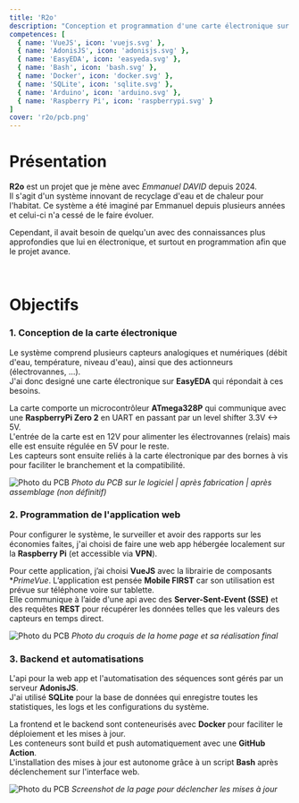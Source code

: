 ```yaml
---
title: 'R2o'
description: "Conception et programmation d'une carte électronique sur mesure pour une start-up.<br><br>Utilisation d'une RaspberryPi pour héberger une application web locale."
competences: [
  { name: 'VueJS', icon: 'vuejs.svg' },
  { name: 'AdonisJS', icon: 'adonisjs.svg' },
  { name: 'EasyEDA', icon: 'easyeda.svg' },
  { name: 'Bash', icon: 'bash.svg' },
  { name: 'Docker', icon: 'docker.svg' },
  { name: 'SQLite', icon: 'sqlite.svg' },
  { name: 'Arduino', icon: 'arduino.svg' },
  { name: 'Raspberry Pi', icon: 'raspberrypi.svg' }
]
cover: 'r2o/pcb.png'
---
```



# Présentation
**R2o** est un projet que je mène avec _Emmanuel DAVID_ depuis 2024.  
Il s'agit d'un système innovant de recyclage d'eau et de chaleur pour l'habitat. Ce système a été imaginé par Emmanuel depuis plusieurs années et celui-ci n'a cessé de le faire évoluer.

Cependant, il avait besoin de quelqu'un avec des connaissances plus approfondies que lui en électronique, et surtout en programmation afin que le projet avance.  

<br>

# Objectifs

### 1. Conception de la carte électronique
Le système comprend plusieurs capteurs analogiques et numériques (débit d'eau, température, niveau d'eau), ainsi que des actionneurs (électrovannes, ...).  
J'ai donc designé une carte électronique sur **EasyEDA** qui répondait à ces besoins.

La carte comporte un microcontrôleur **ATmega328P** qui communique avec une **RaspberryPi Zero 2** en UART en passant par un level shifter 3.3V <-> 5V.  
L'entrée de la carte est en 12V pour alimenter les électrovannes (relais) mais elle est ensuite régulée en 5V pour le reste.  
Les capteurs sont ensuite reliés à la carte électronique par des bornes à vis pour faciliter le branchement et la compatibilité.

![Photo du PCB](/assets/productions-img/r2o/pcb.png) <span class="center">*Photo du PCB sur le logiciel | après fabrication | après assemblage (non définitif)*</span>

### 2. Programmation de l'application web
Pour configurer le système, le surveiller et avoir des rapports sur les économies faites, j'ai choisi de faire une web app hébergée localement sur la **Raspberry Pi** (et accessible via **VPN**).  

Pour cette application, j’ai choisi **VueJS** avec la librairie de composants **PrimeVue*. L’application est pensée **Mobile FIRST** car son utilisation est prévue sur téléphone voire sur tablette.  
Elle communique à l’aide d'une api avec des **Server-Sent-Event (SSE)** et des requêtes **REST** pour récupérer les données telles que les valeurs des capteurs en temps direct.

![Photo du PCB](/assets/productions-img/r2o/ui.png) <span class="center">*Photo du croquis de la home page et sa réalisation final*</span>

### 3. Backend et automatisations
L'api pour la web app et l'automatisation des séquences sont gérés par un serveur **AdonisJS**.  
J'ai utilisé **SQLite** pour la base de données qui enregistre toutes les statistiques, les logs et les configurations du système.  

La frontend et le backend sont conteneurisés avec **Docker** pour faciliter le déploiement et les mises à jour.  
Les conteneurs sont build et push automatiquement avec une **GitHub Action**.  
L'installation des mises à jour est autonome grâce à un script **Bash** après déclenchement sur l'interface web.

![Photo du PCB](/assets/productions-img/r2o/maj.jpg) <span class="center">*Screenshot de la page pour déclencher les mises à jour*</span>
